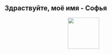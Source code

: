 ## Здраствуйте, моё имя - Софья
<div id="cat" align="center">
  <img src="https://media3.giphy.com/media/gl8ymnpv4Sqha/giphy.gif?cid=ecf05e47cc2e06a26104ab2d47bd9c02692fdfd5187c0525&rid=giphy.gif&ct=g" width="100"/>
</div>
